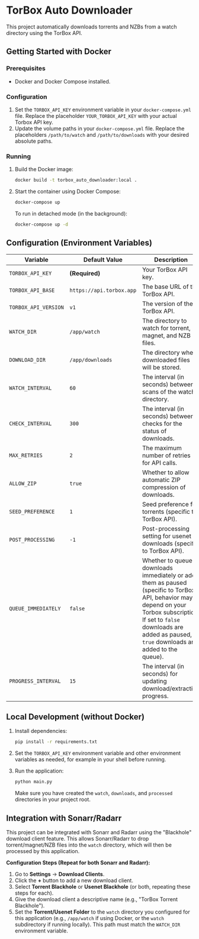 # TorBox Auto Downloader

This project automatically downloads torrents and NZBs from a watch directory using the TorBox API.

## Getting Started with Docker

### Prerequisites

*   Docker and Docker Compose installed.

### Configuration

1.  Set the `TORBOX_API_KEY` environment variable in your `docker-compose.yml` file. Replace the placeholder `YOUR_TORBOX_API_KEY` with your actual Torbox API key.
2.  Update the volume paths in your `docker-compose.yml` file. Replace the placeholders `/path/to/watch` and `/path/to/downloads` with your desired absolute paths.

### Running

1.  Build the Docker image:

    ```bash
    docker build -t torbox_auto_downloader:local .
    ```

2.  Start the container using Docker Compose:

    ```bash
    docker-compose up
    ```

    To run in detached mode (in the background):

    ```bash
    docker-compose up -d
    ```

## Configuration (Environment Variables)

| Variable             | Default Value             | Description                                                                                                                                                                                                                            |
| -------------------- | ------------------------- | -------------------------------------------------------------------------------------------------------------------------------------------------------------------------------------------------------------------------------------- |
| `TORBOX_API_KEY`     | **(Required)**            | Your TorBox API key.                                                                                                                                                                                                                   |
| `TORBOX_API_BASE`    | `https://api.torbox.app` | The base URL of the TorBox API.                                                                                                                                                                                                        |
| `TORBOX_API_VERSION` | `v1`                      | The version of the TorBox API.                                                                                                                                                                                                         |
| `WATCH_DIR`          | `/app/watch`              | The directory to watch for torrent, magnet, and NZB files.                                                                                                                                                                              |
| `DOWNLOAD_DIR`       | `/app/downloads`          | The directory where downloaded files will be stored.                                                                                                                                                                                   |
| `WATCH_INTERVAL`     | `60`                      | The interval (in seconds) between scans of the watch directory.                                                                                                                                                                       |
| `CHECK_INTERVAL`     | `300`                     | The interval (in seconds) between checks for the status of downloads.                                                                                                                                                                |
| `MAX_RETRIES`        | `2`                       | The maximum number of retries for API calls.                                                                                                                                                                                           |
| `ALLOW_ZIP`          | `true`                    | Whether to allow automatic ZIP compression of downloads.                                                                                                                                                                              |
| `SEED_PREFERENCE`    | `1`                       | Seed preference for torrents (specific to TorBox API).                                                                                                                                                                                 |
| `POST_PROCESSING`    | `-1`                      | Post-processing setting for usenet downloads (specific to TorBox API).                                                                                                                                                               |
| `QUEUE_IMMEDIATELY`  | `false`                   | Whether to queue downloads immediately or add them as paused (specific to TorBox API, behavior may depend on your Torbox subscription. If set to `false` downloads are added as paused, if `true` downloads are added to the queue). |
| `PROGRESS_INTERVAL`  | `15`                      | The interval (in seconds) for updating download/extraction progress.                                                                                                                                                                  |

## Local Development (without Docker)

1.  Install dependencies:

    ```bash
    pip install -r requirements.txt
    ```

2.  Set the `TORBOX_API_KEY` environment variable and other environment variables as needed, for example in your shell before running.

3.  Run the application:

    ```bash
    python main.py
    ```

    Make sure you have created the `watch`, `downloads`, and `processed` directories in your project root.

## Integration with Sonarr/Radarr

This project can be integrated with Sonarr and Radarr using the "Blackhole" download client feature. This allows Sonarr/Radarr to drop torrent/magnet/NZB files into the `watch` directory, which will then be processed by this application.

**Configuration Steps (Repeat for both Sonarr and Radarr):**

1.  Go to **Settings** -> **Download Clients**.
2.  Click the **+** button to add a new download client.
3.  Select **Torrent Blackhole** or **Usenet Blackhole** (or both, repeating these steps for each).
4.  Give the download client a descriptive name (e.g., "TorBox Torrent Blackhole").
5.  Set the **Torrent/Usenet Folder** to the `watch` directory you configured for this application (e.g., `/app/watch` if using Docker, or the `watch` subdirectory if running locally). This path must match the `WATCH_DIR` environment variable.
